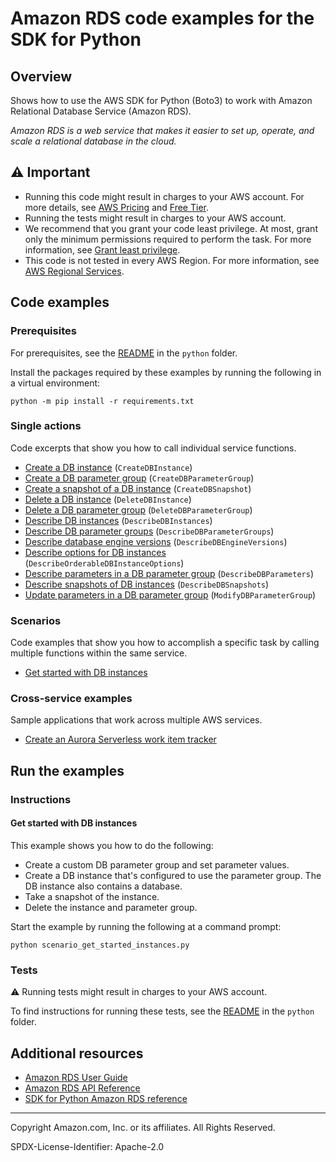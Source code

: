 # Amazon RDS code examples for the SDK for Python

## Overview

Shows how to use the AWS SDK for Python (Boto3) to work with Amazon Relational Database Service (Amazon RDS).

<!--custom.overview.start-->
<!--custom.overview.end-->

_Amazon RDS is a web service that makes it easier to set up, operate, and scale a relational database in the cloud._

## ⚠ Important

* Running this code might result in charges to your AWS account. For more details, see [AWS Pricing](https://aws.amazon.com/pricing/) and [Free Tier](https://aws.amazon.com/free/).
* Running the tests might result in charges to your AWS account.
* We recommend that you grant your code least privilege. At most, grant only the minimum permissions required to perform the task. For more information, see [Grant least privilege](https://docs.aws.amazon.com/IAM/latest/UserGuide/best-practices.html#grant-least-privilege).
* This code is not tested in every AWS Region. For more information, see [AWS Regional Services](https://aws.amazon.com/about-aws/global-infrastructure/regional-product-services).

<!--custom.important.start-->
<!--custom.important.end-->

## Code examples

### Prerequisites

For prerequisites, see the [README](../../README.md#Prerequisites) in the `python` folder.

Install the packages required by these examples by running the following in a virtual environment:

```
python -m pip install -r requirements.txt
```

<!--custom.prerequisites.start-->
<!--custom.prerequisites.end-->

### Single actions

Code excerpts that show you how to call individual service functions.

- [Create a DB instance](instance_wrapper.py#L333) (`CreateDBInstance`)
- [Create a DB parameter group](instance_wrapper.py#L69) (`CreateDBParameterGroup`)
- [Create a snapshot of a DB instance](instance_wrapper.py#L189) (`CreateDBSnapshot`)
- [Delete a DB instance](instance_wrapper.py#L389) (`DeleteDBInstance`)
- [Delete a DB parameter group](instance_wrapper.py#L102) (`DeleteDBParameterGroup`)
- [Describe DB instances](instance_wrapper.py#L304) (`DescribeDBInstances`)
- [Describe DB parameter groups](instance_wrapper.py#L40) (`DescribeDBParameterGroups`)
- [Describe database engine versions](instance_wrapper.py#L242) (`DescribeDBEngineVersions`)
- [Describe options for DB instances](instance_wrapper.py#L273) (`DescribeOrderableDBInstanceOptions`)
- [Describe parameters in a DB parameter group](instance_wrapper.py#L125) (`DescribeDBParameters`)
- [Describe snapshots of DB instances](instance_wrapper.py#L216) (`DescribeDBSnapshots`)
- [Update parameters in a DB parameter group](instance_wrapper.py#L163) (`ModifyDBParameterGroup`)

### Scenarios

Code examples that show you how to accomplish a specific task by calling multiple
functions within the same service.

- [Get started with DB instances](scenario_get_started_instances.py)

### Cross-service examples

Sample applications that work across multiple AWS services.

- [Create an Aurora Serverless work item tracker](../../cross_service/aurora_item_tracker)


<!--custom.examples.start-->
<!--custom.examples.end-->

## Run the examples

### Instructions


<!--custom.instructions.start-->
<!--custom.instructions.end-->



#### Get started with DB instances

This example shows you how to do the following:

- Create a custom DB parameter group and set parameter values.
- Create a DB instance that's configured to use the parameter group. The DB instance also contains a database.
- Take a snapshot of the instance.
- Delete the instance and parameter group.

<!--custom.scenario_prereqs.rds_Scenario_GetStartedInstances.start-->
<!--custom.scenario_prereqs.rds_Scenario_GetStartedInstances.end-->

Start the example by running the following at a command prompt:

```
python scenario_get_started_instances.py
```


<!--custom.scenarios.rds_Scenario_GetStartedInstances.start-->
<!--custom.scenarios.rds_Scenario_GetStartedInstances.end-->

### Tests

⚠ Running tests might result in charges to your AWS account.


To find instructions for running these tests, see the [README](../../README.md#Tests)
in the `python` folder.



<!--custom.tests.start-->
<!--custom.tests.end-->

## Additional resources

- [Amazon RDS User Guide](https://docs.aws.amazon.com/AmazonRDS/latest/UserGuide/Welcome.html)
- [Amazon RDS API Reference](https://docs.aws.amazon.com/AmazonRDS/latest/APIReference/Welcome.html)
- [SDK for Python Amazon RDS reference](https://boto3.amazonaws.com/v1/documentation/api/latest/reference/services/rds.html)

<!--custom.resources.start-->
<!--custom.resources.end-->

---

Copyright Amazon.com, Inc. or its affiliates. All Rights Reserved.

SPDX-License-Identifier: Apache-2.0